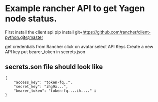 # Example rancher API to get Yagen node status. 

First install the client api 
 pip install git+https://github.com/rancher/client-python.git@master

get credentials from Rancher click on avatar select API Keys Create a new API key put bearer_token in secrets.json


## secrets.son file should look like

    { 
        "access_key": "token-fq..", 
        "secret_key": "ihg9x...", 
        "bearer_token": "token-fq....ih...." i
    }



